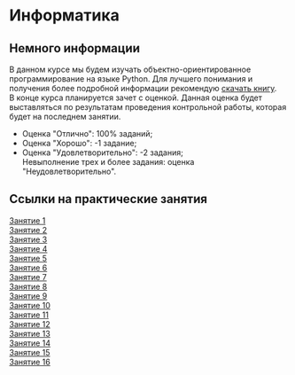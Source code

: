 # Информатика

## Немного информации

В данном курсе мы будем изучать объектно-ориентированное программирование на языке Python. Для лучшего понимания и получения более
подробной информации рекомендую [скачать книгу](https://disk.yandex.ru/i/eR99Y4Ukcum-3Q).   
В конце курса планируется зачет с оценкой. Данная оценка будет выставляться по результатам проведения контрольной работы, которая будет на последнем занятии.  
- Оценка "Отлично": 100% заданий;
- Оценка "Хорошо": -1 задание;
- Оценка "Удовлетворительно": -2 задания;  
Невыполнение трех и более задания: оценка "Неудовлетворительно".

## Ссылки на практические занятия

[Занятие 1](https://drive.google.com/file/d/1dvtbkYJvjBfDOTiuQdNgmgzE7tGvCkMn/view?usp=share_link)  
[Занятие 2](https://drive.google.com/file/d/1kpt-OWxiSAmj9q_ZHuZo4VCdFXhA45LW/view?usp=share_link)  
[Занятие 3](https://drive.google.com/file/d/1AFc1b-hAJ7p9RON7CEwZV3ifcdJ3qS1t/view?usp=share_link)  
[Занятие 4](https://drive.google.com/file/d/1fUfoH0TEoun3sK8FkL7Wq090pq1MmEqj/view?usp=share_link)   
[Занятие 5](https://drive.google.com/file/d/1z6wxdtsncCW57L7nGsi7bPrngT7KHmeF/view?usp=share_link)  
[Занятие 6](https://drive.google.com/file/d/1UuMzMRqIUw5vdmWsRtgNsdouKAlVI9CH/view?usp=share_link)  
[Занятие 7](https://drive.google.com/file/d/1I4eb2p2n2oKNz9Xtsb20EVQ9YWyvMgg2/view?usp=share_link)  
[Занятие 8](https://drive.google.com/file/d/1LPyfzkmcGHYx1DbPUh3HFxXjL7EJR7sW/view?usp=share_link)  
[Занятие 9](https://drive.google.com/file/d/1Yl2gITiePUZRBjBgzvdwjwQ2oSyTljMe/view?usp=share_link)  
[Занятие 10](https://drive.google.com/file/d/1JASflFudDfgqwZbLHGI5vZJWopI5eHQw/view?usp=share_link)  
[Занятие 11](https://drive.google.com/file/d/1X7vPm1UEEmfjsfovdZZskWom9_EY7hpx/view?usp=share_link)  
[Занятие 12](https://drive.google.com/file/d/1YK7a2dyQa-MqFdPdbscTEFy9_qCsX5Ze/view?usp=share_link)  
[Занятие 13](https://drive.google.com/file/d/19ktgbvO77kk4QKDOheJOBh-JGYgZt_sg/view?usp=share_link)  
[Занятие 14](https://drive.google.com/file/d/1a3k62DFZn6yBQBswpa0mgg4XYknZJ53E/view?usp=share_link)  
[Занятие 15](https://drive.google.com/file/d/17BF3p3QFQlEGl73g6z7jcYwJVOxFXpY5/view?usp=share_link)  
[Занятие 16](https://drive.google.com/file/d/1I7TEk2HGCcf_1rkbZs6gAjXDhr0t5F1h/view?usp=share_link)  

